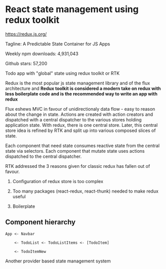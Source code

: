 # React state management using redux toolkit

<https://redux.js.org/>

Tagline: A Predictable State Container for JS Apps

Weekly npm downloads: 4,931,043

Github stars: 57,200

Todo app with "global" state using redux toolkit or RTK

Redux is the most popular js state management library and of the flux architecture and **Redux toolkit is considered a modern take on redux with less boilerplate code and is the recommended way to write an app with redux**

Flux eshews MVC in favour of unidirectionaly data flow - easy to reason about the change in state.
Actions are created with action creators and dispatched with a central dispatcher to the various stores holding application state.
With redux, there is one central store. Later, this central store idea is refined by RTK and split up into various composed slices of state.

Each component that need state consumes reactive state from the central state via selectors.
Each component that mutate state uses actions dispatched to the central dispatcher.

RTK addressed the 3 reasons given for classic redux has fallen out of favour.

1. Configuration of redux store is too complex

2. Too many packages (react-redux, react-thunk) needed to make redux useful

3. Boilerplate

## Component hierarchy

    App <- Navbar

        <- TodoList <- TodoListItems <- [TodoItem]

        <- TodoItemNew

Another provider based state management system

